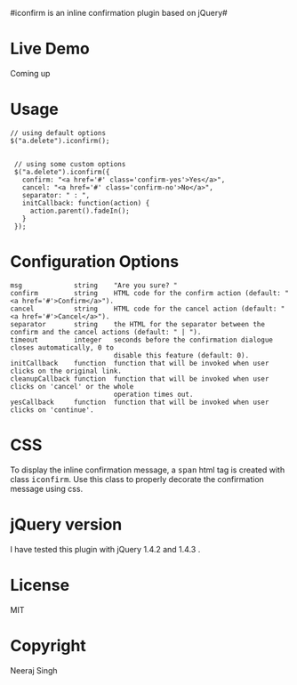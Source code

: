 #iconfirm is an inline confirmation plugin based on jQuery#

# Live Demo #

Coming up

# Usage #

    // using default options
    $("a.delete").iconfirm();


     // using some custom options
     $("a.delete").iconfirm({
       confirm: "<a href='#' class='confirm-yes'>Yes</a>",
       cancel: "<a href='#' class='confirm-no'>No</a>",
       separator: " : ",
       initCallback: function(action) {
         action.parent().fadeIn();
       }
     });

# Configuration Options #

    msg             string    "Are you sure? "
    confirm         string    HTML code for the confirm action (default: "<a href='#'>Confirm</a>").
    cancel          string    HTML code for the cancel action (default: "<a href='#'>Cancel</a>").
    separator       string    the HTML for the separator between the confirm and the cancel actions (default: " | ").
    timeout         integer   seconds before the confirmation dialogue closes automatically, 0 to 
                              disable this feature (default: 0).
    initCallback    function  function that will be invoked when user clicks on the original link.
    cleanupCallback function  function that will be invoked when user clicks on 'cancel' or the whole 
                              operation times out.
    yesCallback     function  function that will be invoked when user clicks on 'continue'.

# CSS #

To display the inline confirmation message, a <tt>span</tt> html tag is created with class <tt>iconfirm</tt>. Use this class to properly decorate the confirmation message using css.

# jQuery version #

I have tested this plugin with jQuery 1.4.2 and 1.4.3 .

# License

MIT

# Copyright

Neeraj Singh
